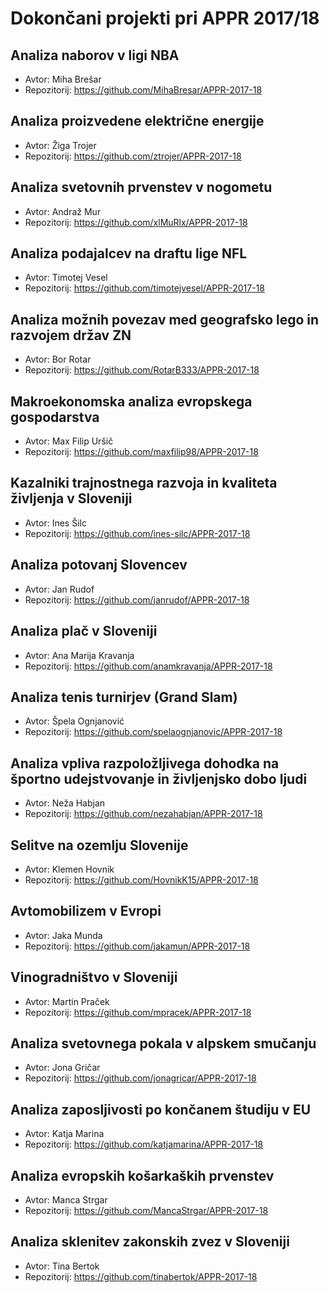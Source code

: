 # Dokončani projekti pri APPR 2017/18

## Analiza naborov v ligi NBA
* Avtor: Miha Brešar
* Repozitorij: https://github.com/MihaBresar/APPR-2017-18

## Analiza proizvedene električne energije
* Avtor: Žiga Trojer
* Repozitorij: https://github.com/ztrojer/APPR-2017-18

## Analiza svetovnih prvenstev v nogometu
* Avtor: Andraž Mur
* Repozitorij: https://github.com/xlMuRlx/APPR-2017-18

## Analiza podajalcev na draftu lige NFL
* Avtor: Timotej Vesel
* Repozitorij: https://github.com/timotejvesel/APPR-2017-18

## Analiza možnih povezav med geografsko lego in razvojem držav ZN
* Avtor: Bor Rotar
* Repozitorij: https://github.com/RotarB333/APPR-2017-18

## Makroekonomska analiza evropskega gospodarstva
* Avtor: Max Filip Uršič
* Repozitorij: https://github.com/maxfilip98/APPR-2017-18

## Kazalniki trajnostnega razvoja in kvaliteta življenja v Sloveniji
* Avtor: Ines Šilc
* Repozitorij: https://github.com/ines-silc/APPR-2017-18

## Analiza potovanj Slovencev
* Avtor: Jan Rudof
* Repozitorij: https://github.com/janrudof/APPR-2017-18

## Analiza plač v Sloveniji
* Avtor: Ana Marija Kravanja
* Repozitorij: https://github.com/anamkravanja/APPR-2017-18

## Analiza tenis turnirjev (Grand Slam)
* Avtor: Špela Ognjanović
* Repozitorij: https://github.com/spelaognjanovic/APPR-2017-18

## Analiza vpliva razpoložljivega dohodka na športno udejstvovanje in življenjsko dobo ljudi
* Avtor: Neža Habjan
* Repozitorij: https://github.com/nezahabjan/APPR-2017-18

## Selitve na ozemlju Slovenije
* Avtor: Klemen Hovnik
* Repozitorij: https://github.com/HovnikK15/APPR-2017-18

## Avtomobilizem v Evropi
* Avtor: Jaka Munda
* Repozitorij: https://github.com/jakamun/APPR-2017-18

## Vinogradništvo v Sloveniji
* Avtor: Martin Praček
* Repozitorij: https://github.com/mpracek/APPR-2017-18

## Analiza svetovnega pokala v alpskem smučanju
* Avtor: Jona Gričar
* Repozitorij: https://github.com/jonagricar/APPR-2017-18

## Analiza zaposljivosti po končanem študiju v EU
* Avtor: Katja Marina
* Repozitorij: https://github.com/katjamarina/APPR-2017-18

## Analiza evropskih košarkaških prvenstev
* Avtor: Manca Strgar
* Repozitorij: https://github.com/MancaStrgar/APPR-2017-18

## Analiza sklenitev zakonskih zvez v Sloveniji
* Avtor: Tina Bertok
* Repozitorij: https://github.com/tinabertok/APPR-2017-18
